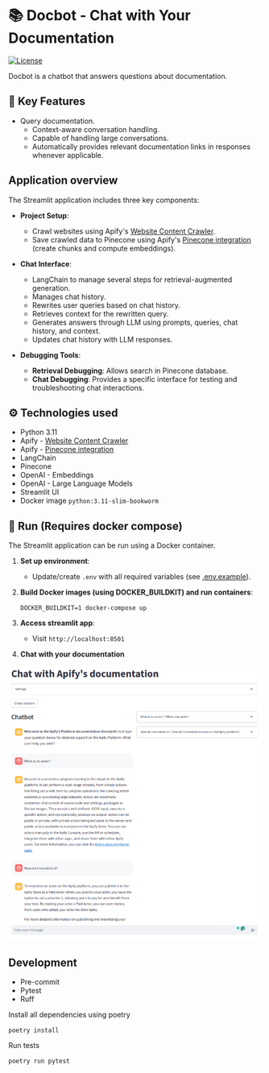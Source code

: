 # 📚 Docbot - Chat with Your Documentation

[![License](https://img.shields.io/badge/License-Apache_2.0-blue.svg)](https://github.com/jirispilka/docbot/blob/main/LICENSE)

Docbot is a chatbot that answers questions about documentation.

## 🎯 Key Features

- Query documentation.
  - Context-aware conversation handling.
  - Capable of handling large conversations.
  - Automatically provides relevant documentation links in responses whenever applicable.

## Application overview

The Streamlit application includes three key components:

- **Project Setup**:
  - Crawl websites using Apify's [Website Content Crawler](https://apify.com/apify/website-content-crawler).
  - Save crawled data to Pinecone using Apify's [Pinecone integration](https://apify.com/apify/pinecone-integration) (create chunks and compute embeddings).

- **Chat Interface**:
  - LangChain to manage several steps for retrieval-augmented generation.
  - Manages chat history.
  - Rewrites user queries based on chat history.
  - Retrieves context for the rewritten query.
  - Generates answers through LLM using prompts, queries, chat history, and context.
  - Updates chat history with LLM responses.

- **Debugging Tools**:
  - **Retrieval Debugging**: Allows search in Pinecone database.
  - **Chat Debugging**: Provides a specific interface for testing and troubleshooting chat interactions.

## ⚙️ Technologies used

- Python 3.11
- Apify - [Website Content Crawler](https://apify.com/apify/website-content-crawler)
- Apify - [Pinecone integration](https://apify.com/apify/pinecone-integration)
- LangChain
- Pinecone
- OpenAI - Embeddings
- OpenAI - Large Language Models
- Streamlit UI
- Docker image `python:3.11-slim-bookworm`

## 💾 Run (Requires docker compose)

The Streamlit application can be run using a Docker container.

1. **Set up environment**:
   - Update/create `.env` with all required variables (see [.env.example](.env.example)).

2. **Build Docker images (using DOCKER_BUILDKIT) and run containers**:
   ```shell
   DOCKER_BUILDKIT=1 docker-compose up
   ```

3. **Access streamlit app**:
   - Visit `http://localhost:8501`

4. **Chat with your documentation**

![Streamlit UI](docs/main_st.png "Chat with Apify's documentation")

## Development

- Pre-commit
- Pytest
- Ruff

Install all dependencies using poetry
```shell
poetry install
```

Run tests
```shell
poetry run pytest
```
